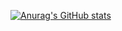[![Anurag's GitHub stats](https://github-readme-stats.vercel.app/api?username=Lemeszz&show_icons=true&theme=graywhite)](https://github.com/anuraghazra/github-readme-stats)



